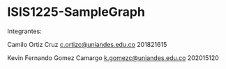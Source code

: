 # ISIS1225-SampleGraph

Integrantes:

Camilo Ortiz Cruz c.ortizc@uniandes.edu.co 201821615

Kevin Fernando Gomez Camargo k.gomezc@uniandes.edu.co 202015120
